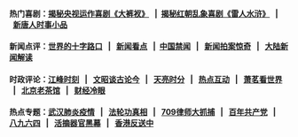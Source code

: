 #### 热门喜剧：[揭秘央视运作喜剧《大裤衩》](http://167.172.214.107:10000/videos/res/big-shorts/) &nbsp;&nbsp;|&nbsp;&nbsp;[揭秘红朝乱象喜剧《雷人水浒》](http://167.172.214.107:10000/videos/res/OutlawsOfMarsh/) &nbsp;&nbsp;|&nbsp;&nbsp;[新唐人时事小品](http://167.172.214.107:10000/videos/res/comedy/)

#### 新闻点评：[世界的十字路口](http://167.172.214.107/tanghao/) &nbsp;&nbsp;|&nbsp;&nbsp; [新闻看点](http://167.172.214.107/news-insight/) &nbsp;&nbsp;|&nbsp;&nbsp;[中国禁闻](http://167.172.214.107/ntdtv-news/) &nbsp;&nbsp;|&nbsp;&nbsp; [新闻拍案惊奇](http://167.172.214.107/dayu/) &nbsp;&nbsp;|&nbsp;&nbsp; [大陆新闻解读](http://167.172.214.107/ntdtv-comedy/)

#### 时政评论：[江峰时刻](http://167.172.214.107/today-in-history/) &nbsp;&nbsp;|&nbsp;&nbsp; [文昭谈古论今](http://167.172.214.107/wenzhao/) &nbsp;&nbsp;|&nbsp;&nbsp; [天亮时分](http://167.172.214.107/tianliang/) &nbsp;&nbsp;|&nbsp;&nbsp; [热点互动](http://167.172.214.107/ntdtv-rdhd/) &nbsp;&nbsp;|&nbsp;&nbsp; [萧茗看世界](http://167.172.214.107/simonegao/) &nbsp;&nbsp;|&nbsp;&nbsp; [北京老茶馆](http://167.172.214.107/teahouse/)  &nbsp;&nbsp;|&nbsp;&nbsp; [财经冷眼](http://167.172.214.107/finance/)  

#### 热点专题：[武汉肺炎疫情](http://167.172.214.107:10000/videos/corona/) &nbsp;&nbsp;|&nbsp;&nbsp; [法轮功真相](http://167.172.214.107:10000/videos/truth.html) &nbsp;&nbsp;|&nbsp;&nbsp; [709律师大抓捕](http://167.172.214.107:10000/videos/709/) &nbsp;&nbsp;|&nbsp;&nbsp; [百年共产党](http://167.172.214.107:10000/videos/ccp.html) &nbsp;&nbsp;|&nbsp;&nbsp; [八九六四](http://167.172.214.107:10000/videos/88/)  &nbsp;&nbsp;|&nbsp;&nbsp; [活摘器官黑幕](http://167.172.214.107:10000/videos/res/Organs/)  &nbsp;&nbsp;|&nbsp;&nbsp; [香港反送中](http://167.172.214.107:10000/videos/res/hk/) 
